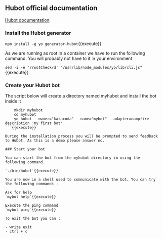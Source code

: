 ## Hubot official documentation

[Hubot documentation](https://hubot.github.com/docs/)

### Install the Hubot generator

`npm install -g yo generator-hubot`{{execute}}

As we are running as root in a container we have to run the following command. You will probably not have to it in your environment

`sed -i -e '/rootCheck/d' "/usr/lib/node_modules/yo/lib/cli.js"`{{execute}}

### Create your Hubot bot

The script below will create a directory named  myhubot and install the bot inside it
```
    mkdir myhubot
    cd myhubot
    yo hubot --owner="katacoda" --name="mybot" --adapter=campfire --description 'my first bot'
```{{execute}}

During the installation process you will be prompted to send feedback to Hubot. As this is a demo please answer no.

### Start your bot

You can start the bot from the myhubot directory in using the following command.

`./bin/hubot`{{execute}}

You are now in a shell used to communicate with the bot. You can try the following commands :

Ask for help
`mybot help`{{execute}}

Execute the ping command
`mybot ping`{{execute}}

To exit the bot you can :

- write exit
- ctrl + c